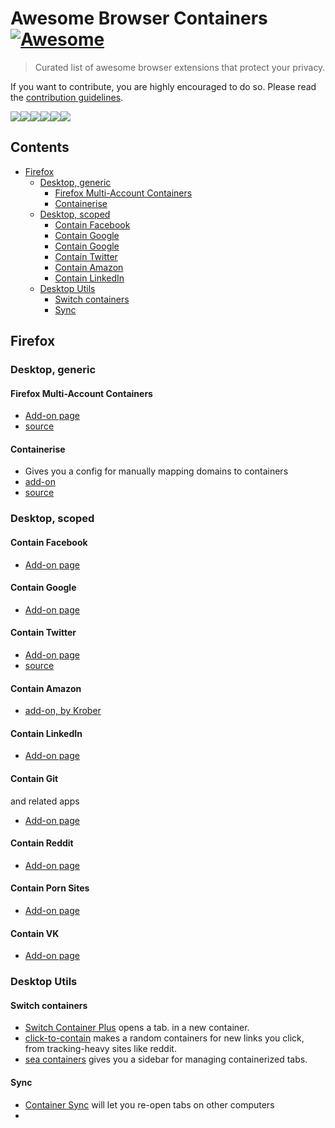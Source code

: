 # Awesome Browser Containers [![Awesome](https://cdn.rawgit.com/sindresorhus/awesome/d7305f38d29fed78fa85652e3a63e154dd8e8829/media/badge.svg)](https://github.com/sindresorhus/awesome)

> Curated list of awesome browser extensions that protect your privacy.
>

If you want to contribute, you are highly encouraged to do so. Please read the [contribution guidelines](CONTRIBUTING.md).


<img src="https://addons.cdn.mozilla.net/user-media/addon_icons/956/956959-64.png?modified=70aa6ec0"><img src="https://addons.cdn.mozilla.net/user-media/addon_icons/956/956763-64.png?modified=4f5183da"><img src="https://addons.cdn.mozilla.net/user-media/addon_icons/996/996764-64.png?modified=59013156"><img src="https://addons.cdn.mozilla.net/user-media/addon_icons/977/977492-64.png?modified=619e9177"><img src="https://addons.cdn.mozilla.net/user-media/addon_icons/1000/1000893-64.png?modified=68523f7c"><img src="https://addons.cdn.mozilla.net/user-media/addon_icons/1001/1001077-64.png?modified=10622d5e">




## Contents

- [Firefox](#firefox)
   - [Desktop, generic](#Desktop,-generic)
      - [Firefox Multi-Account Containers](#Firefox-Multi-Account-Containers)
      - [Containerise](#Containerise)
   - [Desktop, scoped](#Desktop,-scoped)
      - [Contain Facebook](#Contain-Facebook)
      - [Contain Google](#Contain-Google)
      - [Contain Google](#Contain-Git)
      - [Contain Twitter](#Contain-Twitter)
      - [Contain Amazon](#Contain-Amazon)
      - [Contain LinkedIn](#Contain-LinkedIn)
   - [Desktop Utils](#Desktop-Utils)
      - [Switch containers](#Switch-containers)
      - [Sync](#Sync)

## Firefox

### Desktop, generic

#### Firefox Multi-Account Containers
  * [Add-on page](https://addons.mozilla.org/en-US/firefox/addon/multi-account-containers/?src=search)
  * [source](https://github.com/mozilla/multi-account-containers/#readme)

#### Containerise
* Gives you a config for manually mapping domains to containers
* [add-on](https://addons.mozilla.org/en-US/firefox/addon/containerise/?src=search)
* [source](https://github.com/kintesh/containerise)

### Desktop, scoped

#### Contain Facebook
  * [Add-on page](https://addons.mozilla.org/en-US/firefox/addon/facebook-container/?src=search)

#### Contain Google
  * [Add-on page](https://addons.mozilla.org/en-US/firefox/addon/google-container/?src=search)

#### Contain Twitter
  * [Add-on page](https://addons.mozilla.org/en-US/firefox/addon/twitter-container/?src=search)
  * [source](httpsn://github.com/v1shwa/contain-twitter)

#### Contain Amazon
  * [add-on, by Krober](https://addons.mozilla.org/en-US/firefox/addon/contain-amazon/?src=search)

#### Contain LinkedIn
  * [Add-on page](https://addons.mozilla.org/en-US/firefox/addon/linkedin-container/?src=search)

#### Contain Git
and related apps
  * [Add-on page](https://addons.mozilla.org/en-US/firefox/addon/contain-git/?src=search)

#### Contain Reddit
  * [Add-on page](https://addons.mozilla.org/en-US/firefox/addon/contain-reddit/?src=search)

#### Contain Porn Sites
  * [Add-on page](https://addons.mozilla.org/en-US/firefox/addon/porn-container/?src=search)

#### Contain VK
  * [Add-on page](https://addons.mozilla.org/en-US/firefox/addon/vk-container/?src=search)


### Desktop Utils

#### Switch containers
  * [Switch Container Plus](https://addons.mozilla.org/en-US/firefox/addon/switch-container-plus/?src=search) opens a tab. in a new container.
  * [click-to-contain](https://gitlab.com/NamingThingsIsHard/firefox/click-to-contain) makes a random containers for new links you click, from tracking-heavy sites like reddit.
  * [sea containers](https://addons.mozilla.org/en-US/firefox/addon/sea-containers/?src=search) gives you a sidebar for managing containerized tabs.

#### Sync

* [Container Sync](https://addons.mozilla.org/en-US/firefox/addon/containers-sync/?src=search) will let you re-open tabs on other computers
* 
